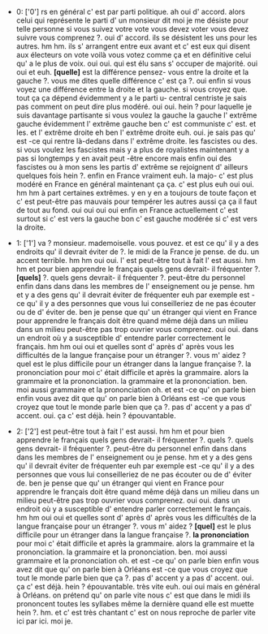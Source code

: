  * 0: ['0']
	rs en général c' est par parti politique.
	 ah oui d' accord.
	 alors celui qui représente le parti d' un monsieur dit moi je me désiste pour telle personne si vous suivez votre vote vous devez voter vous devez suivre vous comprenez ?.
	 oui d' accord.
	 ils se désistent les uns pour les autres.
	 hm hm.
	 ils s' arrangent entre eux avant et c' est eux qui disent aux électeurs on vote voilà vous votez comme ça et en définitive celui qu' a le plus de voix.
	 oui oui.
	 qui est élu sans s' occuper de majorité.
	 oui oui et euh.
	 **[quelle]** est la différence pensez- vous entre la droite et la gauche ?.
	 vous me dites quelle différence c' est ça ?.
	 oui enfin si vous voyez une différence entre la droite et la gauche.
	 si vous croyez que.
	 tout ça ça dépend évidemment y a le parti u- central centriste je sais pas comment on peut dire plus modéré.
	 oui oui.
	 hein ? pour laquelle je suis davantage partisante si vous voulez la gauche la gauche l' extrême gauche évidemment l' extrême gauche ben c' est communiste c' est.
	 et les.
	 et l' extrême droite eh ben l' extrême droite euh.
	 oui.
	 je sais pas qu' est -ce qui rentre là-dedans dans l' extrême droite.
	 les fascistes ou des.
	 si vous voulez les fascistes mais y a plus de royalistes maintenant y a pas si longtemps y en avait peut -être encore mais enfin oui des fascistes ou à mon sens les partis d' extrême se rejoignent d' ailleurs quelques fois hein ?.
	 enfin en France vraiment euh.
	 la majo- c' est plus modéré en France en général maintenant ça ça.
	 c' est plus euh oui oui.
	 hm hm à part certaines extrêmes.
	 y en y en a toujours de toute façon et c' est peut-être pas mauvais pour tempérer les autres aussi ça ça il faut de tout au fond.
	 oui oui oui oui enfin en France actuellement c' est surtout si c' est vers la gauche bon c' est gauche modérée si c' est vers la droite.
	
 * 1: ['1']
	va ? monsieur.
	 mademoiselle.
	 vous pouvez.
	 et est ce qu' il y a des endroits qu' il devrait éviter de ?.
	 le midi de la France je pense.
	 de du.
	 un accent terrible.
	 hm hm oui oui.
	 l' est peut-être tout à fait l' est aussi.
	 hm hm et pour bien apprendre le français quels gens devrait- il fréquenter ?.
	 **[quels]** ?.
	 quels gens devrait- il fréquenter ?.
	 peut-être du personnel enfin dans dans dans les membres de l' enseignement ou je pense.
	 hm et y a des gens qu' il devrait éviter de fréquenter euh par exemple est -ce qu' il y a des personnes que vous lui conseilleriez de ne pas écouter ou de d' éviter de.
	 ben je pense que qu' un étranger qui vient en France pour apprendre le français doit être quand même déjà dans un milieu dans un milieu peut-être pas trop ouvrier vous comprenez.
	 oui oui.
	 dans un endroit où y a susceptible d' entendre parler correctement le français.
	 hm hm oui oui et quelles sont d' après d' après vous les difficultés de la langue française pour un étranger ?.
	 vous m' aidez ? quel est le plus difficile pour un étranger dans la langue française ?.
	 la prononciation pour moi c' était difficile et après la grammaire.
	 alors la grammaire et la prononciation.
	 la grammaire et la prononciation.
	 ben.
	 moi aussi grammaire et la prononciation oh.
	 et est -ce qu' on parle bien enfin vous avez dit que qu' on parle bien à Orléans est -ce que vous croyez que tout le monde parle bien que ça ?.
	 pas d' accent y a pas d' accent.
	 oui.
	 ça c' est déjà.
	 hein ? épouvantable.
	
 * 2: ['2']
	est peut-être tout à fait l' est aussi.
	 hm hm et pour bien apprendre le français quels gens devrait- il fréquenter ?.
	 quels ?.
	 quels gens devrait- il fréquenter ?.
	 peut-être du personnel enfin dans dans dans les membres de l' enseignement ou je pense.
	 hm et y a des gens qu' il devrait éviter de fréquenter euh par exemple est -ce qu' il y a des personnes que vous lui conseilleriez de ne pas écouter ou de d' éviter de.
	 ben je pense que qu' un étranger qui vient en France pour apprendre le français doit être quand même déjà dans un milieu dans un milieu peut-être pas trop ouvrier vous comprenez.
	 oui oui.
	 dans un endroit où y a susceptible d' entendre parler correctement le français.
	 hm hm oui oui et quelles sont d' après d' après vous les difficultés de la langue française pour un étranger ?.
	 vous m' aidez ? **[quel]** est le plus difficile pour un étranger dans la langue française ?.
	 **la prononciation** pour moi c' était difficile et après la grammaire.
	 alors la grammaire et la prononciation.
	 la grammaire et la prononciation.
	 ben.
	 moi aussi grammaire et la prononciation oh.
	 et est -ce qu' on parle bien enfin vous avez dit que qu' on parle bien à Orléans est -ce que vous croyez que tout le monde parle bien que ça ?.
	 pas d' accent y a pas d' accent.
	 oui.
	 ça c' est déjà.
	 hein ? épouvantable.
	 très vite euh.
	 oui oui mais en général à Orléans.
	 on prétend qu' on parle vite nous c' est que dans le midi ils prononcent toutes les syllabes même la dernière quand elle est muette hein ?.
	 hm.
	 et c' est très chantant c' est on nous reproche de parler vite ici par ici.
	 moi je.
	
